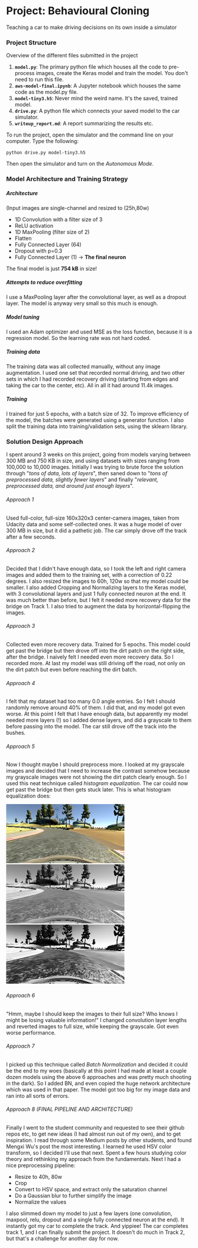 # Project: Behavioural Cloning
Teaching a car to make driving decisions on its own inside a simulator

### Project Structure
Overview of the different files submitted in the project
1. **`model.py`**: The primary python file which houses all the code to pre-process images, create the Keras model and train the model. You don't need to run this file.
2. **`aws-model-final.ipynb`**: A Jupyter notebook which houses the same code as the model.py file.
3. **`model-tiny3.h5`**: Never mind the weird name. It's the saved, trained model.
4. **`drive.py`**: A python file which connects your saved model to the car simulator.
5. **`writeup_report.md`**: A report summarizing the results etc.

To run the project, open the simulator and the command line on your computer. Type the following:
```
python drive.py model-tiny3.h5
```
Then open the simulator and turn on the *Autonomous Mode*.

### Model Architecture and Training Strategy
##### Architecture
(Input images are single-channel and resized to (25h,80w)
- 1D Convolution with a filter size of 3
- ReLU activation
- 1D MaxPooling (filter size of 2)
- Flatten
- Fully Connected Layer (64)
- Dropout with p=0.3
- Fully Connected Layer (1) -> **The final neuron**

The final model is just **754 kB** in size!

##### Attempts to reduce overfitting
I use a MaxPooling layer after the convolutional layer, as well as a dropout layer. The model is anyway very small so this much is enough.

##### Model tuning
I used an Adam optimizer and used MSE as the loss function, because it is a regression model. So the learning rate was not hard coded.

##### Training data
The training data was all collected manually, without any image augmentation. I used one set that recorded normal driving, and two other sets in which I had recorded recovery driving (starting from edges and taking the car to the center, etc). All in all it had around 11.4k images.

##### Training
I trained for just 5 epochs, with a batch size of 32. To improve efficiency of the model, the batches were generated using a generator function. I also split the training data into training/validation sets, using the sklearn library.

### Solution Design Approach
I spent around 3 weeks on this project, going from models varying between 300 MB and 750 KB in size, and using datasets with sizes ranging from 100,000 to 10,000 images. Initially I was trying to brute force the solution through "*tons of data, lots of layers*", then saned down to "*tons of preprocessed data, slightly fewer layers*" and finally "*relevant, preprocessed data, and around just enough layers*".
###### Approach 1
Used full-color, full-size 160x320x3 center-camera images, taken from Udacity data and some self-collected ones. It was a huge model of over 300 MB in size, but it did a pathetic job. The car simply drove off the track after a few seconds.

###### Approach 2
Decided that I didn't have enough data, so I took the left and right camera images and added them to the training set, with a correction of 0.22 degrees. I also resized the images to 60h, 120w so that my model could be smaller. I also added Cropping and Normalizing layers to the Keras model, with 3 convolutional layers and just 1 fully connected neuron at the end. It was much better than before, but I felt it needed more recovery data for the bridge on Track 1. I also tried to augment the data by horizontal-flipping the images.

###### Approach 3
Collected even more recovery data. Trained for 5 epochs. This model could get past the bridge but then drove off into the dirt patch on the right side, after the bridge. I naively felt I needed even more recovery data. So I recorded more. At last my model was still driving off the road, not only on the dirt patch but even before reaching the dirt batch.

###### Approach 4
I felt that my dataset had too many 0.0 angle entries. So I felt I should randomly remove around 40% of them. I did that, and my model got even worse. At this point I felt that I have enough data, but apparently my model needed more layers (!) so I added dense layers, and did a grayscale to them before passing into the model. The car still drove off the track into the bushes.

###### Approach 5
Now I thought maybe I should preprocess more. I looked at my grayscale images and decided that I need to increase the contrast somehow because my grayscale images were not showing the dirt patch clearly enough. So I used this neat technique called *histogram equalization*. The car could now get past the bridge but then gets stuck later.
This is what histogram equalization does:

![Color](imgs/dirt-rgb.jpg) ![Gray](imgs/dirt-gray.png) ![Equalized](imgs/dirt-eq.png)

###### Approach 6
"Hmm, maybe I should keep the images to their full size? Who knows I might be losing valuable information!" I changed convolution layer lengths and reverted images to full size, while keeping the grayscale. Got even worse performance.

###### Approach 7
I picked up this technique called *Batch Normalization* and decided it could be the end to my woes (basically at this point I had made at least a couple dozen models using the above 6 approaches and was pretty much shooting in the dark). So I added BN, and even copied the huge network architecture which was used in that paper. The model got too big for my image data and ran into all sorts of errors.

###### Approach 8 (FINAL PIPELINE AND ARCHITECTURE)
Finally I went to the student community and requested to see their github repos etc, to get new ideas (I had almost run out of my own), and to get inspiration. I read through some Medium posts by other students, and found Mengxi Wu's post the most interesting. I learned he used HSV color transform, so I decided I'll use that next. Spent a few hours studying color theory and rethinking my approach from the fundamentals. Next I had a nice preprocessing pipeline:
* Resize to 40h, 80w
* Crop
* Convert to HSV space, and extract only the saturation channel
* Do a Gaussian blur to further simplify the image
* Normalize the values

I also slimmed down my model to just a few layers (one convolution, maxpool, relu, dropout and a single fully connected neuron at the end). It instantly got my car to complete the track.
And yippiee! The car completes track 1, and I can finally submit the project. It doesn't do much in Track 2, but that's a challenge for another day for now.